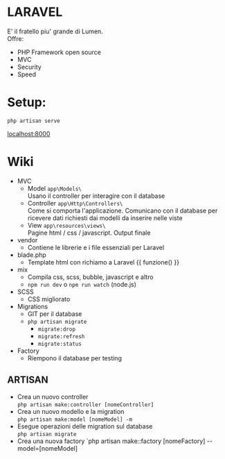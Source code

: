 # LARAVEL
E' il fratello piu' grande di Lumen.  
Offre:
* PHP Framework open source
* MVC
* Security
* Speed

# Setup:
` php artisan serve `

[localhost:8000](localhost:8000)

# Wiki
* MVC
	* Model  `app\Models\`  
	Usano il controller per interagire con il database
	* Controller  `app\Http\Controllers\`  
	Come si comporta l'applicazione. Comunicano con il database per ricevere dati richiesti dai modelli da inserire nelle viste
	* View `app\resources\views\`  
	Pagine html / css / javascript. Output finale
* vendor  
	* Contiene le librerie e i file essenziali per Laravel
* blade.php  
	* Template html con richiamo a Laravel {{ funzione() }}
* mix  
	* Compila css, scss, bubble, javascript e altro  
	* `npm run dev` o `npm run watch` (node.js)
* SCSS  
	* CSS migliorato
* Migrations  
	* GIT per il database
	* `php artisan migrate`
		* `migrate:drop`
		* `migrate:refresh`
		* `migrate:status`
* Factory
	* Riempono il database per testing
## ARTISAN
- Crea un nuovo controller  
`php artisan make:controller [nomeController]`  
- Crea un nuovo modello e la migration  
`php artisan make:model [nomeModel] -m`  
- Esegue operazioni delle migration sul database  
`php artisan migrate`
- Crea una nuova factory
`php artisan make::factory [nomeFactory] --model=[nomeModel]

